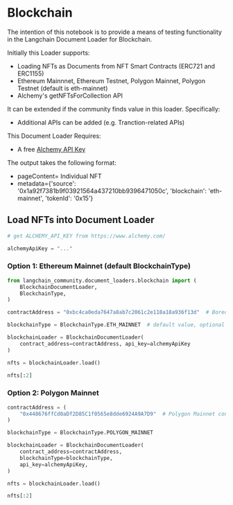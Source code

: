 # Blockchain

The intention of this notebook is to provide a means of testing functionality in the Langchain Document Loader for Blockchain.

Initially this Loader supports:

*   Loading NFTs as Documents from NFT Smart Contracts (ERC721 and ERC1155)
*   Ethereum Mainnnet, Ethereum Testnet, Polygon Mainnet, Polygon Testnet (default is eth-mainnet)
*   Alchemy's getNFTsForCollection API

It can be extended if the community finds value in this loader.  Specifically:

*   Additional APIs can be added (e.g. Tranction-related APIs)

This Document Loader Requires:

*   A free [Alchemy API Key](https://www.alchemy.com/)

The output takes the following format:

- pageContent= Individual NFT
- metadata=\{'source': '0x1a92f7381b9f03921564a437210bb9396471050c', 'blockchain': 'eth-mainnet', 'tokenId': '0x15'\}

## Load NFTs into Document Loader


```python
# get ALCHEMY_API_KEY from https://www.alchemy.com/

alchemyApiKey = "..."
```

### Option 1: Ethereum Mainnet (default BlockchainType)


```python
from langchain_community.document_loaders.blockchain import (
    BlockchainDocumentLoader,
    BlockchainType,
)

contractAddress = "0xbc4ca0eda7647a8ab7c2061c2e118a18a936f13d"  # Bored Ape Yacht Club contract address

blockchainType = BlockchainType.ETH_MAINNET  # default value, optional parameter

blockchainLoader = BlockchainDocumentLoader(
    contract_address=contractAddress, api_key=alchemyApiKey
)

nfts = blockchainLoader.load()

nfts[:2]
```

### Option 2: Polygon Mainnet


```python
contractAddress = (
    "0x448676ffCd0aDf2D85C1f0565e8dde6924A9A7D9"  # Polygon Mainnet contract address
)

blockchainType = BlockchainType.POLYGON_MAINNET

blockchainLoader = BlockchainDocumentLoader(
    contract_address=contractAddress,
    blockchainType=blockchainType,
    api_key=alchemyApiKey,
)

nfts = blockchainLoader.load()

nfts[:2]
```
